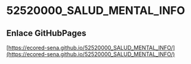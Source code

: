# **52520000_SALUD_MENTAL_INFO**

## **Enlace GitHubPages**

[https://ecored-sena.github.io/52520000_SALUD_MENTAL_INFO/](https://ecored-sena.github.io/52520000_SALUD_MENTAL_INFO/)

